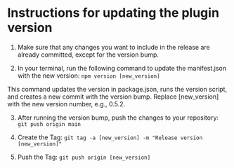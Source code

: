 # Instructions for updating the plugin version

1. Make sure that any changes you want to include in the release are already committed, except for the version bump.

2. In your terminal, run the following command to update the manifest.json with the new version: `npm version [new_version]`

This command updates the version in package.json, runs the version script, and creates a new commit with the version bump. Replace [new_version] with the new version number, e.g., 0.5.2.

3. After running the version bump, push the changes to your repository: `git push origin main`

4. Create the Tag:
   `git tag -a [new_version] -m "Release version [new_version]"`

5. Push the Tag:
   `git push origin [new_version]`
